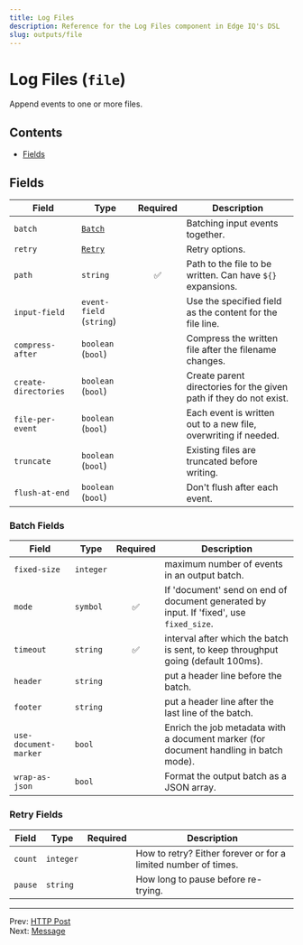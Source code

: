 ```yaml
---
title: Log Files
description: Reference for the Log Files component in Edge IQ's DSL
slug: outputs/file
---
```


# Log Files (`file`)

Append events to one or more files.


## Contents

- [Fields](#fields)




## Fields


| Field | Type | Required | Description |
|---|---|:---:|---|
| `batch` | [`Batch`](#batch-fields) |  | Batching input events together. |
| `retry` | [`Retry`](#retry-fields) |  | Retry options. |
| `path` | `string` | ✅ | Path to the file to be written. Can have `${}` expansions. |
| `input-field` | `event-field` (`string`) |  | Use the specified field as the content for the file line. |
| `compress-after` | `boolean` (`bool`) |  | Compress the written file after the filename changes. |
| `create-directories` | `boolean` (`bool`) |  | Create parent directories for the given path if they do not exist. |
| `file-per-event` | `boolean` (`bool`) |  | Each event is written out to a new file, overwriting if needed. |
| `truncate` | `boolean` (`bool`) |  | Existing files are truncated before writing. |
| `flush-at-end` | `boolean` (`bool`) |  | Don't flush after each event. |





### Batch Fields

| Field | Type | Required | Description |
|---|---|:---:|---|
| `fixed-size` | `integer` |  | maximum number of events in an output batch. |
| `mode` | `symbol` | ✅ | If 'document' send on end of document generated by input. If 'fixed', use `fixed_size`. |
| `timeout` | `string` | ✅ | interval after which the batch is sent, to keep throughput going (default 100ms). |
| `header` | `string` |  | put a header line before the batch. |
| `footer` | `string` |  | put a header line after the last line of the batch. |
| `use-document-marker` | `bool` |  | Enrich the job metadata with a document marker (for document handling in batch mode). |
| `wrap-as-json` | `bool` |  | Format the output batch as a JSON array. |



### Retry Fields

| Field | Type | Required | Description |
|---|---|:---:|---|
| `count` | `integer` |  | How to retry? Either forever or for a limited number of times. |
| `pause` | `string` |  | How long to pause before re-trying. |






---
Prev: [HTTP Post](http-post.md)  
Next: [Message](message.md)  
